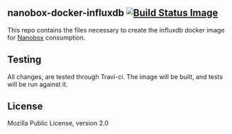## nanobox-docker-influxdb [![Build Status Image](https://travis-ci.org/nanobox-io/nanobox-docker-influxdb.svg)](https://travis-ci.org/nanobox-io/nanobox-docker-influxdb)

This repo contains the files necessary to create the influxdb docker image for [Nanobox](http://nanobox.io) consumption.

## Testing

All changes, are tested through Travi-ci. The image will be built, and tests will be run against it.

## License

Mozilla Public License, version 2.0
